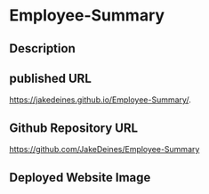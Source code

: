 # Employee-Summary




## Description


## published URL
https://jakedeines.github.io/Employee-Summary/.
## Github Repository URL
https://github.com/JakeDeines/Employee-Summary

## Deployed Website Image


